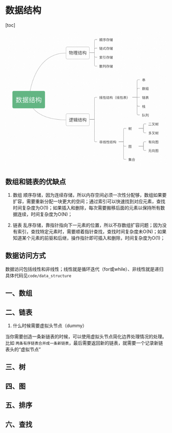 # 数据结构

[toc]

![数据结构](/pic/%E6%95%B0%E6%8D%AE%E7%BB%93%E6%9E%84.jpg)

## 数组和链表的优缺点

1. 数组
顺序存储，因为连续存储，所以内存空间必须一次性分配够，数组如果要扩容，需要重新分配一块更大的空间；通过索引可以快速找到对应元素，查找时间复杂度为O(1)；如果插入和删除，每次需要搬移后面的元素以保持所有数据连续，时间复杂度为O(N)；

2. 链表
乱序存储，靠指针指向下一元素的位置，所以不存数组扩容问题；因为没有索引，查找特定元素时，需要顺着指针查找，查找时间复杂度未O(N)；如果知道某个元素的前驱和后继，操作指针即可插入和删除，时间复杂度为O(1)；

## 数据访问方式

数据访问包括线性和非线性；线性就是循环迭代（for或while）、非线性就是递归
具体代码见`code/data_structure`

## 一、数组

## 二、链表

1. 什么时候需要虚拟头节点（dummy）

当你需要创造一条新链表的时候，可以使用虚拟头节点简化边界处理情况的处理。比如
`两条有序链表合并成一条新链表`，最后需要返回新的链表，就需要一个记录新链表头的“虚拟节点”

## 三、树

## 四、图

## 五、排序

## 六、查找
